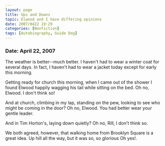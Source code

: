 ```yaml
---
layout: page
title: Ups and Downs
topic: Elwood and I have differing opinions
date: 2007/0422 19:29
categories: [Nonfiction]
tags: [Autobiography, Guide Dog]
---
```


### Date: April 22, 2007

The weather is better--much better. I haven't had to wear a winter coat for 
several days. In fact, I haven't had to wear a jacket today except for early this 
morning.

Getting ready for church this morning, when I came out of the shower I found 
Elwood happily wagging his tail while sitting on the bed. Oh no, Elwood. I 
don't think so!

And at church, climbing in my lap, standing on the pew, looking to see who 
might be coming in the door? Oh no, Elwood. You had better wear your gentle leader.

And in Tim Horton's, laying down quietly? Oh no, Rill, I don't think so.

We both agreed, however, that walking home from Brooklyn Square is a great idea. 
Up hill all the way, but it was so, so glorious Oh yes!.
